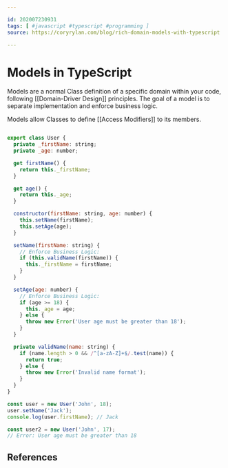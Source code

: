```yaml
---

id: 202007230931
tags: [ #javascript #typescript #programming ]
source: https://coryrylan.com/blog/rich-domain-models-with-typescript

---
```


# Models in TypeScript
Models are a normal Class definition of a specific domain within your code, following [[Domain-Driver Design]] principles. The goal of a model is to separate implementation and enforce business logic.

Models allow Classes to define [[Access Modifiers]] to its members.

```js

export class User {
  private _firstName: string;
  private _age: number;

  get firstName() {
    return this._firstName;
  }

  get age() {
    return this._age;
  }

  constructor(firstName: string, age: number) {
    this.setName(firstName);
    this.setAge(age);
  }

  setName(firstName: string) {
    // Enforce Business Logic:
    if (this.validName(firstName)) {
      this._firstName = firstName;
    }
  }

  setAge(age: number) {
  	// Enforce Business Logic:
    if (age >= 18) {
      this._age = age;
    } else {
      throw new Error('User age must be greater than 18');
    }
  }

  private validName(name: string) {
    if (name.length > 0 && /^[a-zA-Z]+$/.test(name)) {
      return true;
    } else {
      throw new Error('Invalid name format');
    }
  }
}

const user = new User('John', 18);
user.setName('Jack');
console.log(user.firstName); // Jack

const user2 = new User('John', 17);
// Error: User age must be greater than 18

```
## References

